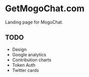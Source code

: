 # GetMogoChat.com

Landing page for MogoChat.

## TODO

* Design
* Google analytics
* Contribution charts
* Token Auth
* Twitter cards
